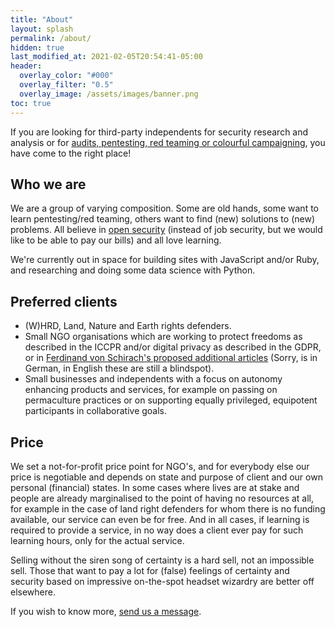 ```yaml
---
title: "About"
layout: splash
permalink: /about/
hidden: true
last_modified_at: 2021-02-05T20:54:41-05:00
header:
  overlay_color: "#000"
  overlay_filter: "0.5"
  overlay_image: /assets/images/banner.png
toc: true
---
```


If you are looking for third-party independents for security research and analysis or for [audits, pentesting, red teaming or colourful campaigning](https://github.com/tymyrddin/orchard/wiki/Types-of-pentesting), you have come to the right place! 

## Who we are

We are a group of varying composition. Some are old hands, some want to learn pentesting/red teaming, others want to find (new) solutions to (new) problems. All believe in [open security](https://github.com/tymyrddin/orchard) (instead of job security, but we would like to be able to pay our bills) and all love learning. 

We're currently out in space for building sites with JavaScript and/or Ruby, and researching and doing some data science with Python. 

## Preferred clients

* (W)HRD, Land, Nature and Earth rights defenders.
* Small NGO organisations which are working to protect freedoms as described in the ICCPR and/or digital privacy as described in the GDPR, or in [Ferdinand von Schirach's proposed additional articles](https://www.lto.de/recht/hintergruende/h/eu-grundrechte-charta-projekt-jeder-mensch-schirach-klinger-karpenstein-eugh-umweltschutz-digitalisierung-grundrechtsklage/) (Sorry, is in German, in English these are still a blindspot).
* Small businesses and independents with a focus on autonomy enhancing products and services, for example on passing on permaculture practices or on supporting equally privileged, equipotent participants in collaborative goals.

## Price

We set a not-for-profit price point for NGO's, and for everybody else our price is negotiable and depends on state and purpose of client and our own personal (financial) states. In some cases where lives are at stake and people are already marginalised to the point of having no resources at all, for example in the case of land right defenders for whom there is no funding available, our service can even be for free. And in all cases, if learning is required to provide a service, in no way does a client ever pay for such learning hours, only for the actual service.

Selling without the siren song of certainty is a hard sell, not an impossible sell. Those that want to pay a lot for (false) feelings of certainty and security based on impressive on-the-spot headset wizardry are better off elsewhere.

If you wish to know more, [send us a message](https://tymyrddin.space/#contact-us).

